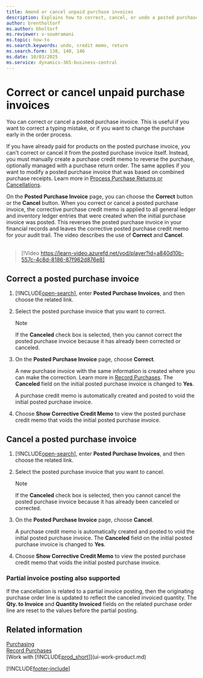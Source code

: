 ```yaml
---
title: Amend or cancel unpaid purchase invoices
description: Explains how to correct, cancel, or undo a posted purchase invoice and automatically create a purchase credit memo.
author: brentholtorf
ms.author: bholtorf
ms.reviewer: v-soumramani
ms.topic: how-to
ms.search.keywords: undo, credit memo, return
ms.search.form: 138, 140, 146
ms.date: 10/03/2025
ms.service: dynamics-365-business-central
---
```


# Correct or cancel unpaid purchase invoices

You can correct or cancel a posted purchase invoice. This is useful if you want to correct a typing mistake, or if you want to change the purchase early in the order process.

If you have already paid for products on the posted purchase invoice, you can't correct or cancel it from the posted purchase invoice itself. Instead, you must manually create a purchase credit memo to reverse the purchase, optionally managed with a purchase return order. The same applies if you want to modify a posted purchase invoice that was based on combined purchase receipts. Learn more in [Process Purchase Returns or Cancellations](purchasing-how-process-purchase-returns-cancellations.md).

On the **Posted Purchase Invoice** page, you can choose the **Correct** button or the **Cancel** button. When you correct or cancel a posted purchase invoice, the corrective purchase credit memo is applied to all general ledger and inventory ledger entries that were created when the initial purchase invoice was posted. This reverses the posted purchase invoice in your financial records and leaves the corrective posted purchase credit memo for your audit trail. The video describes the use of **Correct** and **Cancel**.
<br><br>
> [!Video https://learn-video.azurefd.net/vod/player?id=a840d10b-557c-4c8d-8186-87f962d876e8]

## Correct a posted purchase invoice

1. [!INCLUDE[open-search](includes/open-search.md)], enter **Posted Purchase Invoices**, and then choose the related link.  
2. Select the posted purchase invoice that you want to correct.  

    > [!NOTE]  
    > If the **Canceled** check box is selected, then you cannot correct the posted purchase invoice because it has already been corrected or canceled.
3. On the **Posted Purchase Invoice** page, choose **Correct**.

    A new purchase invoice with the same information is created where you can make the correction. Learn more in [Record Purchases](purchasing-how-record-purchases.md). The **Canceled** field on the initial posted purchase invoice is changed to **Yes**.

    A purchase credit memo is automatically created and posted to void the initial posted purchase invoice.
4. Choose **Show Corrective Credit Memo** to view the posted purchase credit memo that voids the initial posted purchase invoice.

## Cancel a posted purchase invoice

1. [!INCLUDE[open-search](includes/open-search.md)], enter **Posted Purchase Invoices**, and then choose the related link.  
2. Select the posted purchase invoice that you want to cancel.

    > [!NOTE]  
    > If the **Canceled** check box is selected, then you cannot cancel the posted purchase invoice because it has already been canceled or corrected.
3. On the **Posted Purchase Invoice** page, choose **Cancel**.

    A purchase credit memo is automatically created and posted to void the initial posted purchase invoice. The **Canceled** field on the initial posted purchase invoice is changed to **Yes**.
4. Choose **Show Corrective Credit Memo** to view the posted purchase credit memo that voids the initial posted purchase invoice.

### Partial invoice posting also supported

If the cancellation is related to a partial invoice posting, then the originating purchase order line is updated to reflect the canceled invoiced quantity. The **Qty. to Invoice** and **Quantity Invoiced** fields on the related purchase order line are reset to the values before the partial posting.

## Related information

[Purchasing](purchasing-manage-purchasing.md)  
[Record Purchases](purchasing-how-record-purchases.md)  
[Work with [!INCLUDE[prod_short](includes/prod_short.md)]](ui-work-product.md)  

[!INCLUDE[footer-include](includes/footer-banner.md)]
